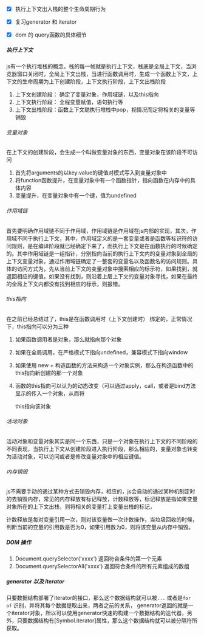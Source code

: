 - [x] 执行上下文出入栈的整个生命周期行为
- [x] 复习generator 和 iterator
- [x] dom 的 query函数的具体细节



##### 执行上下文

js有一个执行堆栈的概念，栈的每一帧就是执行上下文，栈底是全局上下文，当浏览器窗口关闭时，全局上下文出栈，当进行函数调用时，生成一个函数上下文，上下文的生命周期为上下创建阶段，上下文执行阶段，上下文出栈阶段

1. 上下文创建阶段： 确定了变量对象，作用域链，以及this指向
2. 上下文执行阶段： 全程变量赋值，语句执行等
3. 上下文出栈阶段：函数上下文聪执行堆栈中pop，视情况而定将相关的变量等销毁

###### 变量对象

在上下文的创建阶段，会生成一个叫做变量对象的东西，变量对象在该阶段不可访问

1. 首先将arguments的以key:value的键值对模式写入到变量对象中
2. 将function函数提升，在变量对象中有一个函数指针，指向函数在内存中的具体内容
3. 变量提升，在变量对象中有一个键，值为undefined

###### 作用域链

首先要明确作用域链不同于作用域，作用域链是作用域在js内部的实现，其次，作用域不同于执行上下文，其中，作用域定义的是一套变量或者是函数等标识符的访问规则，是在编译阶段就已经确定下来了，而执行上下文是在函数执行的时候确定的。其中作用域链是一组指针，分别指向当前的执行上下文内的变量对象到全局的上下文变量对象，通过作用域链确定了一整套的变量名以及函数名的访问规则。具体的访问方式为，先从当前上下文的变量对象中搜索相应的标示符，如果找到，就返回相应的键值，如果没有找到，则沿着上层上下文的变量对象寻找，如果在最终的全局上下文内都没有找到相应的标示，则报错。



###### this指向

在之前已经总结过了，this是在函数调用时（上下文创建时） 绑定的，正常情况下，this指向可以分为三种

1. 如果函数调用者是对象，那么就指向那个对象

2. 如果在全局调用，在严格模式下指向undefined，兼容模式下指向window

3. 如果使用 new + 构造函数的方法来构造一个对象实例，那么在构造函数中的this指向新创建的那一个对象

4. 函数的this指向可以认为的动态改变（可以通过apply，call，或者是bind方法显示的传入一个对象，从而将

   this指向该对象

###### 活动对象

活动对象和变量对象其实是同一个东西，只是一个对象在执行上下文的不同阶段的不同表现，当执行上下文从创建阶段进入执行阶段，那么相应的，变量对象也转变为活动对象，可以访问或者是修改变量对象中的相应键值。

###### 内存销毁

js不需要手动的通过某种方式去销毁内存，相应的，js会自动的通过某种机制定时的去销毁内存，常见的内存释放有标记释放，计数释放等，标记释放是指如果变量对象所在的上下文出栈，则将相关的变量打上变量出栈的标记，

计数释放是每对变量引用一次，则对该变量做一次计数操作，当垃圾回收的时候，判断当前的变量的引用数是否为0，如果引用数为0，则将该变量从内存中销毁。





##### DOM 操作

1. Document.querySelector('xxxx') 返回符合条件的第一个元素
2. Document.querySelectorAll('xxxx') 返回符合条件的所有元素组成的数组




##### generator 以及 iterator

只要数据结构部署了iterator的接口，那么这个数据结构就可以被`...` 或者是`for of` 识别，并将其每个数据提取出来，两者之前的关系， generator返回的就是一个iterator对象，所以可以使用generator快速的构建一个数据结构的迭代器，另外，只要数据结构有[Symbol.iterator]属性，那么这个数据结构就可以被分隔符所获取。